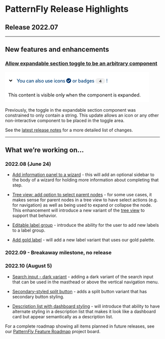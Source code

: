# PatternFly Release Highlights
## Release 2022.07
----------------------------------------------------------
## New features and enhancements

### [Allow expandable section toggle to be an arbitrary component](https://www.patternfly.org/v4/components/expandable-section#with-custom-toggle-content)

![expandable section with custom toggle](./img/expandable-section.png)

Previously, the toggle in the expandable section component was constrained to only contain a string. This update allows an icon or any other non-interactive component to be placed in the toggle area.

See the [latest release notes](https://www.patternfly.org/v4/developer-resources/release-notes) for a more detailed list of changes.

-----------------------------------------------------------------------------

## What we’re working on...

### 2022.08 (June 24)

* [Add information panel to a wizard](https://github.com/patternfly/patternfly-react/issues/7258) - this will add an optional sidebar to the body of a wizard for holding more information about completing that step.

* [Tree view: add option to select parent nodes](https://github.com/patternfly/patternfly-react/issues/7378) - for some use cases, it makes sense for parent nodes in a tree view to have select actions (e.g. for navigation) as well as being used to expand or collapse the node. This enhancement will introduce a new variant of the [tree view](https://www.patternfly.org/v4/components/tree-view) to support that behavior.

* [Editable label group](https://github.com/patternfly/patternfly-react/issues/7351) - introduce the ability for the user to add new labels to a label group.

* [Add gold label](https://github.com/patternfly/patternfly-react/issues/7449) - will add a new label variant that uses our gold palette.

### 2022.09 - Breakaway milestone, no release
### 2022.10 (August 5)

* [Search input - dark variant](https://github.com/patternfly/patternfly/issues/4705) - adding a dark variant of the search input that can be used in the masthead or above the vertical navigation menu.

* [Secondary-styled split button](https://github.com/patternfly/patternfly/issues/4798) - adds a split button variant that has secondary button styling.

* [Description list with dashboard styling](https://github.com/patternfly/patternfly/issues/4699) - will introduce that ability to have alternate styling in a description list that makes it look like a dashboard card but appear semantically as a description list.

For a complete roadmap showing all items planned in future releases, see our [PatternFly Feature Roadmap](https://github.com/orgs/patternfly/projects/4?fullscreen=true) project board.
